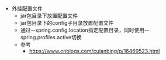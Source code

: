 - 外挂配置文件
	- jar包目录下放置配置文件
	- jar包目录下的config子目录放置配置文件
	- 通过--spring.config.location指定配置目录，同时使用--spring.profiles.active切换
	- 参考
		- https://www.cnblogs.com/cuianbing/p/16469523.html